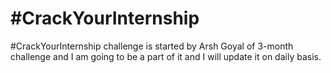 # #CrackYourInternship
#CrackYourInternship challenge is started by Arsh Goyal of 3-month challenge and I am going to be a part of it and I will update it on daily basis.
